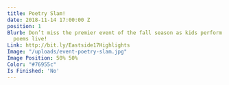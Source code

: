 ```yaml
---
title: Poetry Slam!
date: 2018-11-14 17:00:00 Z
position: 1
Blurb: Don’t miss the premier event of the fall season as kids perform their original
  poems live!
Link: http://bit.ly/Eastside17Highlights
Image: "/uploads/event-poetry-slam.jpg"
Image Position: 50% 50%
Color: "#76955c"
Is Finished: 'No'
---
```


